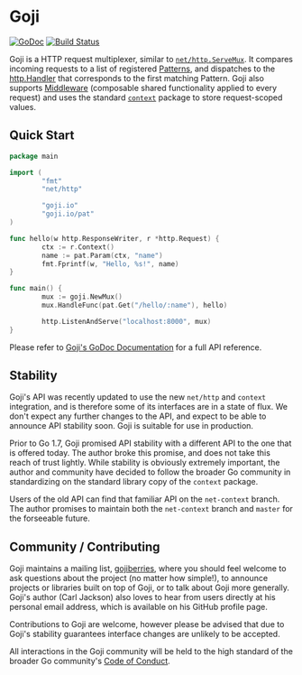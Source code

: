 Goji
====

[![GoDoc](https://godoc.org/goji.io?status.svg)](https://godoc.org/goji.io) [![Build Status](https://travis-ci.org/goji/goji.svg?branch=master)](https://travis-ci.org/goji/goji)

Goji is a HTTP request multiplexer, similar to [`net/http.ServeMux`][servemux].
It compares incoming requests to a list of registered [Patterns][pattern], and
dispatches to the [http.Handler][handler] that corresponds to the first matching
Pattern. Goji also supports [Middleware][middleware] (composable shared
functionality applied to every request) and uses the standard
[`context`][context] package to store request-scoped values.

[servemux]: https://golang.org/pkg/net/http/#ServeMux
[pattern]: https://godoc.org/goji.io#Pattern
[handler]: https://golang.org/pkg/net/http/#Handler
[middleware]: https://godoc.org/goji.io#Mux.Use
[context]: https://golang.org/pkg/context


Quick Start
-----------

```go
package main

import (
        "fmt"
        "net/http"

        "goji.io"
        "goji.io/pat"
)

func hello(w http.ResponseWriter, r *http.Request) {
        ctx := r.Context()
        name := pat.Param(ctx, "name")
        fmt.Fprintf(w, "Hello, %s!", name)
}

func main() {
        mux := goji.NewMux()
        mux.HandleFunc(pat.Get("/hello/:name"), hello)

        http.ListenAndServe("localhost:8000", mux)
}
```

Please refer to [Goji's GoDoc Documentation][godoc] for a full API reference.

[godoc]: https://godoc.org/goji.io


Stability
---------

Goji's API was recently updated to use the new `net/http` and `context`
integration, and is therefore some of its interfaces are in a state of flux. We
don't expect any further changes to the API, and expect to be able to announce
API stability soon. Goji is suitable for use in production.

Prior to Go 1.7, Goji promised API stability with a different API to the one
that is offered today. The author broke this promise, and does not take this
reach of trust lightly. While stability is obviously extremely important, the
author and community have decided to follow the broader Go community in
standardizing on the standard library copy of the `context` package.

Users of the old API can find that familiar API on the `net-context` branch. The
author promises to maintain both the `net-context` branch and `master` for the
forseeable future.


Community / Contributing
------------------------

Goji maintains a mailing list, [gojiberries][berries], where you should feel
welcome to ask questions about the project (no matter how simple!), to announce
projects or libraries built on top of Goji, or to talk about Goji more
generally. Goji's author (Carl Jackson) also loves to hear from users directly
at his personal email address, which is available on his GitHub profile page.

Contributions to Goji are welcome, however please be advised that due to Goji's
stability guarantees interface changes are unlikely to be accepted.

All interactions in the Goji community will be held to the high standard of the
broader Go community's [Code of Conduct][conduct].

[berries]: https://groups.google.com/forum/#!forum/gojiberries
[conduct]: https://golang.org/conduct

